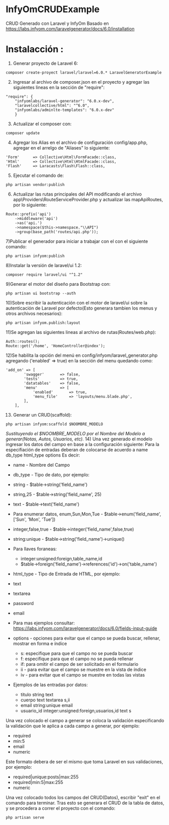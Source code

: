 # InfyOmCRUDExample
CRUD Generado con Laravel y InfyOm
Basado en https://labs.infyom.com/laravelgenerator/docs/6.0/installation
# Instalacción :
1) Generar proyecto de Laravel 6:
``` 
composer create-proyect laravel/laravel=6.0.* LaravelGeneratorExample 
```
2) Ingresar al archivo de composer.json en el proyecto y agregar las siguientes lineas en la sección de "require":
``` 
"require": {
    "infyomlabs/laravel-generator": "6.0.x-dev",
    "laravelcollective/html": "^6.0",
    "infyomlabs/adminlte-templates": "6.0.x-dev"
    } 
```
3) Actualizar el composer con:
```
composer update
```
4) Agregar los Alias en el archivo de configuración config/app.php, agregar en el arrelgo de "Aliases" lo siguiente:
```
'Form'      => Collective\Html\FormFacade::class,
'Html'      => Collective\Html\HtmlFacade::class,
'Flash'     => Laracasts\Flash\Flash::class,
```
5) Ejecutar el comando de:
```
php artisan vendor:publish
```
6) Actualizar las rutas principales del API modificando el archivo app\Providers\RouteServiceProvider.php y actualizar las mapApiRoutes, por lo siguiente:
```
Route::prefix('api')
    ->middleware('api')
    ->as('api.')
    ->namespace($this->namespace."\\API")
    ->group(base_path('routes/api.php'));
```
7)Publicar el generador para iniciar a trabajar con el con el siguiente comando:
``` 
php artisan infyom:publish 
```
8)Instalar la versión de laravel/ui 1.2:
```
composer require laravel/ui "^1.2"
```
9)Generar el motor del diseño para Bootstrap con: 
```
php artisan ui bootstrap --auth
```
10)Sobre escribir la autenticación con el motor de laravel/ui sobre la autenticación de Laravel por defecto(Esto generara tambien los menus y otros archivos necesarios):
```
php artisan infyom.publish:layout
```
11)Se agregan las siguientes lineas al archivo de rutas(Routes/web.php):
```
Auth::routes();
Route::get('/home', 'HomeController@index'); 
```
12)Se habilita la opción del menú en config/infyom/laravel_generator.php agregando ('enabled'       => true) en la sección del menu quedando como:
```
'add_on' => [
        'swagger'       => false,
        'tests'         => true,
        'datatables'    => false,
        'menu'          => [
            'enabled'       => true,
            'menu_file'     => 'layouts/menu.blade.php',
        ],
    ],
```
13) Generar un CRUD(scaffold):
```
php artisan infyom:scaffold $NOOMBRE_MODELO
```
*Sustituyendo el $NOOMBRE_MODELO por el Nombre del Modelo a generar(Notas, Autos, Usuarios, etc).*
14) Una vez generado el modelo ingresar los datos del campo en base a la configuración siguiente:
Para la especifiación de entradas deberan de colocarse de acuerdo a 
name db_type html_type options
Es decir:
- name - Nombre del Campo
- db_type - Tipo de dato, por ejemplo:
 - string - $table->string('field_name')
 - string,25 - $table->string('field_name', 25)
 - text - $table->text('field_name')
 - Para enumerar datos, enum,Sun,Mon,Tue - $table->enum('field_name', ['Sun', 'Mon', 'Tue'])
 - integer,false,true - $table->integer('field_name',false,true)
 - string:unique - $table->string('field_name')->unique()
 - Para llaves foraneas:
    - integer:unsigned:foreign,table_name,id
    - $table->foreign('field_name')->references('id')->on('table_name')

- html_type - Tipo de Entrada de HTML, por ejemplo:
 - text
 - textarea
 - password
 - email
- Para mas ejemplos consultar: https://labs.infyom.com/laravelgenerator/docs/6.0/fields-input-guide

- options -  opciones para evitar que el campo se pueda buscar, rellenar, mostrar en forma e índice
    - s: especifique para que el campo no se pueda buscar
    - f: especifique para que el campo no se pueda rellenar
    - if: para omitir el campo de ser solicitado en el formulario
    - ii - para evitar que el campo se muestre en la vista de índice
    - iv - para evitar que el campo se muestre en todas las vistas
 - Ejemplos de las entradas por datos:
    - titulo string text
    - cuerpo text textarea s,ii
    - email string:unique email
    - usuario_id integer:unsigned:foreign,usuarios,id text s

Una vez colocado el campo a generar se coloca la validación especificando la validación que le aplica a cada campo a generar, por ejemplo:
- required
- min:5
- email
- numeric

Este formato debera de ser el mismo que toma Laravel en sus validaciones, por ejemplo:
- required|unique:posts|max:255
- required|min:5|max:255
- numeric

Una vez colocado todos los campos del CRUD(Datos), escribir "exit" en el comando para terminar.
Tras esto se generara el CRUD de la tabla de datos, y se procedera a correr el proyecto con el comando:
```
php artisan serve 
```
